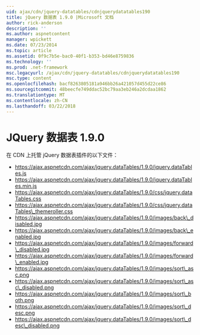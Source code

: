 ```yaml
---
uid: ajax/cdn/jquery-datatables/cdnjquerydatatables190
title: jQuery 数据表 1.9.0 |Microsoft 文档
author: rick-anderson
description: ''
ms.author: aspnetcontent
manager: wpickett
ms.date: 07/23/2014
ms.topic: article
ms.assetid: 0f9c7b5e-bac0-40f1-b353-bd46e8759836
ms.technology: ''
ms.prod: .net-framework
msc.legacyurl: /ajax/cdn/jquery-datatables/cdnjquerydatatables190
msc.type: content
ms.openlocfilehash: bacf8263805181a946bb26a421057d455d22ce86
ms.sourcegitcommit: 48beecfe749ddac52bc79aa3eb246a2dcdaa1862
ms.translationtype: MT
ms.contentlocale: zh-CN
ms.lasthandoff: 03/22/2018
---
```

<a name="jquery-datatables-190"></a>JQuery 数据表 1.9.0
====================
在 CDN 上托管 jQuery 数据表插件的以下文件：

- https://ajax.aspnetcdn.com/ajax/jquery.dataTables/1.9.0/jquery.dataTables.js
- https://ajax.aspnetcdn.com/ajax/jquery.dataTables/1.9.0/jquery.dataTables.min.js
- https://ajax.aspnetcdn.com/ajax/jquery.dataTables/1.9.0/css/jquery.dataTables.css
- https://ajax.aspnetcdn.com/ajax/jquery.dataTables/1.9.0/css/jquery.dataTables\_themeroller.css
- https://ajax.aspnetcdn.com/ajax/jquery.dataTables/1.9.0/images/back\_disabled.jpg
- https://ajax.aspnetcdn.com/ajax/jquery.dataTables/1.9.0/images/back\_enabled.jpg
- https://ajax.aspnetcdn.com/ajax/jquery.dataTables/1.9.0/images/forward\_disabled.jpg
- https://ajax.aspnetcdn.com/ajax/jquery.dataTables/1.9.0/images/forward\_enabled.jpg
- https://ajax.aspnetcdn.com/ajax/jquery.dataTables/1.9.0/images/sort\_asc.png
- https://ajax.aspnetcdn.com/ajax/jquery.dataTables/1.9.0/images/sort\_asc\_disabled.png
- https://ajax.aspnetcdn.com/ajax/jquery.dataTables/1.9.0/images/sort\_both.png
- https://ajax.aspnetcdn.com/ajax/jquery.dataTables/1.9.0/images/sort\_desc.png
- https://ajax.aspnetcdn.com/ajax/jquery.dataTables/1.9.0/images/sort\_desc\_disabled.png
